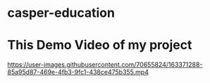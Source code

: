 # casper-education
# This Demo Video of my project




https://user-images.githubusercontent.com/70655824/163371288-85a95d87-469e-4fb3-9fc1-438ce475b355.mp4

